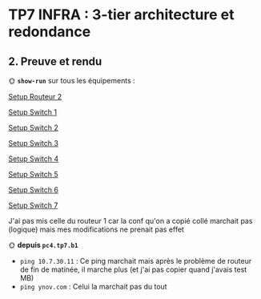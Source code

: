 # TP7 INFRA : 3-tier architecture et redondance

## 2. Preuve et rendu

🌞 **`show-run`** sur tous les équipements :

[Setup Routeur 2](./r2_running.md)

[Setup Switch 1](./sw1_running.md)

[Setup Switch 2](./sw2_running.md)

[Setup Switch 3](./sw3_running.md)

[Setup Switch 4](./sw4_running.md)

[Setup Switch 5](./sw5_running.md)

[Setup Switch 6](./sw6_running.md)

[Setup Switch 7](./sw7_running.md)

J'ai pas mis celle du routeur 1 car la conf qu'on a copié collé marchait pas (logique) mais mes modifications ne prenait pas effet

🌞 **depuis `pc4.tp7.b1`**

- `ping 10.7.30.11` : Ce ping marchait mais après le problème de routeur de fin de matinée, il marche plus (et j'ai pas copier quand j'avais test MB)
- `ping ynov.com` : Celui la marchait pas du tout